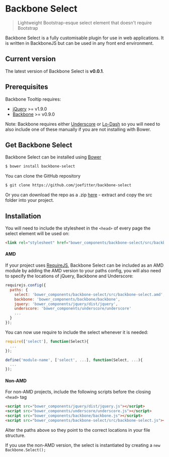 # Backbone Select
> Lightweight Bootstrap-esque select element that doesn't require Bootstrap

Backbone Select is a fully customisable plugin for use in web applications. It is written in BackboneJS but can be used in any front end environment.

## Current version
The latest version of Backbone Select is **v0.0.1**. 

## Prerequisites
Backbone Tooltip requires:
* [jQuery](http://jquery.com/) >= v1.9.0
* [Backbone](http://backbonejs.org) >= v0.9.0

Note: Backbone requires either [Underscore](http://underscorejs.org/) or [Lo-Dash](http://lodash.com/) so you will need to also include one of these manually if you are not installing with Bower.

## Get Backbone Select
Backbone Select can be installed using [Bower](http://bower.io/)

```bash
$ bower install backbone-select
```

You can clone the GitHub repository

```bash
$ git clone https://github.com/joefitter/backbone-select
```

Or you can download the repo as a .zip [here](https://github.com/joefitter/backbone-select/archive/master.zip) - extract and copy the src folder into your project.

## Installation
You will need to include the stylesheet in the `<head>` of every page the select element will be used on:

```html
<link rel="stylesheet" href="bower_components/backbone-select/src/backbone-select.css">
```

#### AMD
If your project uses [RequireJS](http://requirejs.org/), Backbone Select can be included as an AMD module by adding the AMD version to your paths config, you will also need to specify the locations of jQuery, Backbone and Underscore:

```js
requirejs.config({
  paths: {
    select: 'bower_components/backbone-select/src/backbone-select.amd',
    backbone: 'bower_components/backbone/backbone',
    jquery: 'bower_components/jquery/dist/jquery',
    underscore: 'bower_components/underscore/underscore'
    ...
  }
});
```

You can now use require to include the select whenever it is needed:

```js
require(['select'], function(Select){
  ...
});

define('module-name', ['select', ...], function(Select, ...){
  ...
});
```

#### Non-AMD
For non-AMD projects, include the following scripts before the closing `<head>` tag

```html
<script src="bower_components/jquery/dist/jquery.js"></script>
<script src="bower_components/underscore/underscore.js"></script>
<script src="bower_components/backbone/backbone.js"></script>
<script src="bower_components/backbone-select/src/backbone-select.js"></script>
```

Alter the paths above so they point to the correct locations in your file structure.

If you use the non-AMD version, the select is instantiated by creating a `new Backbone.Select();`